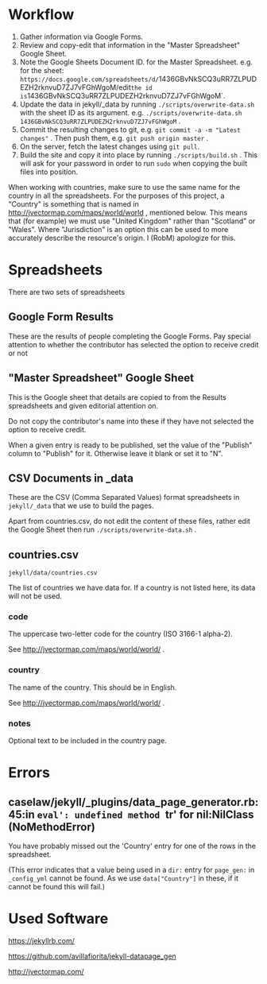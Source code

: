 # Workflow

1. Gather information via Google Forms.
2. Review and copy-edit that information in the "Master Spreadsheet" Google Sheet.
3. Note the Google Sheets Document ID. for the Master Spreadsheet. e.g. for the sheet: `https://docs.google.com/spreadsheets/d/`1436GBvNkSCQ3uRR7ZLPUDEZH2rknvuD7ZJ7vFGhWgoM/edit` the id is `1436GBvNkSCQ3uRR7ZLPUDEZH2rknvuD7ZJ7vFGhWgoM`.
4. Update the data in jekyll/_data by running `./scripts/overwrite-data.sh` with the sheet ID as its argument. e.g. `./scripts/overwrite-data.sh 1436GBvNkSCQ3uRR7ZLPUDEZH2rknvuD7ZJ7vFGhWgoM` .
5. Commit the resulting changes to git, e.g. `git commit -a -m "Latest changes"` . Then push them, e.g. `git push origin master` .
6. On the server, fetch the latest changes using `git pull`.
7. Build the site and copy it into place by running `./scripts/build.sh` . This will ask for your password in order to run `sudo` when copying the built files into position.

When working with countries, make sure to use the same name for the country in
all the spreadsheets. For the purposes of this project, a "Country" is something that is named in http://jvectormap.com/maps/world/world , mentioned below. This means that (for example) we must use "United Kingdom" rather than "Scotland" or "Wales". Where "Jurisdiction" is an option this can be used to more accurately describe the resource's origin. I (RobM) apologize for this. 

# Spreadsheets

There are two sets of spreadsheets

## Google Form Results

These are the results of people completing the Google Forms. Pay special
attention to whether the contributor has selected the option to receive credit
or not

## "Master Spreadsheet" Google Sheet

This is the Google sheet that details are copied to from the Results
spreadsheets and given editorial attention on.

Do not copy the contributor's name into these if they have not selected the
option to receive credit.

When a given entry is ready to be published, set the value of the "Publish" column to "Publish" for it. Otherwise leave it blank or set it to "N".

## CSV Documents in _data

These are the CSV (Comma Separated Values) format spreadsheets in `jekyll/_data`
that we use to build the pages.

Apart from countries.csv, do not edit the content of these files, rather edit
the Google Sheet then run `./scripts/overwrite-data.sh` .

## countries.csv

`jekyll/data/countries.csv`

The list of countries we have data for. If a country is not listed here, its
data will not be used.

### code

The uppercase two-letter code for the country (ISO 3166-1 alpha-2).

See http://jvectormap.com/maps/world/world/ .

### country

The name of the country. This should be in English.

See http://jvectormap.com/maps/world/world/ .

### notes

Optional text to be included in the country page.

# Errors

## caselaw/jekyll/_plugins/data_page_generator.rb:45:in `eval': undefined method `tr' for nil:NilClass (NoMethodError)

You have probably missed out the 'Country' entry for one of the rows in the spreadsheet.

(This error indicates that a value being used in a `dir:` entry for `page_gen:` in `_config_yml` cannot be found. As we use `data["Country"]` in these, if it cannot be found this will fail.)

# Used Software

https://jekyllrb.com/

https://github.com/avillafiorita/jekyll-datapage_gen

http://jvectormap.com/
